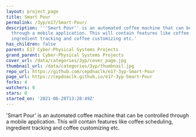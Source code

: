 ```yaml
---
layout: project_page
title: Smart Pour
permalink: /3yp/e17/Smart-Pour/
description: '''Smart Pour'' is an automated coffee machine that can be controlled
  through a mobile application. This will contain features like coffee scheduling,
  ingredient tracking and coffee customizing etc.'
has_children: false
parent: E17 Cyber-Physical Systems Projects
grand_parent: Cyber-Physical Systems Projects
cover_url: /data/categories/3yp/cover_page.jpg
thumbnail_url: /data/categories/3yp/thumbnail.jpg
repo_url: https://github.com/cepdnaclk/e17-3yp-Smart-Pour
page_url: https://cepdnaclk.github.io/e17-3yp-Smart-Pour
forks: 4
watchers: 0
stars: 0
started_on: '2021-06-28T13:28:49Z'
---
```


'Smart Pour' is an automated coffee machine that can be controlled through a mobile application. This will contain features like coffee scheduling, ingredient tracking and coffee customizing etc.